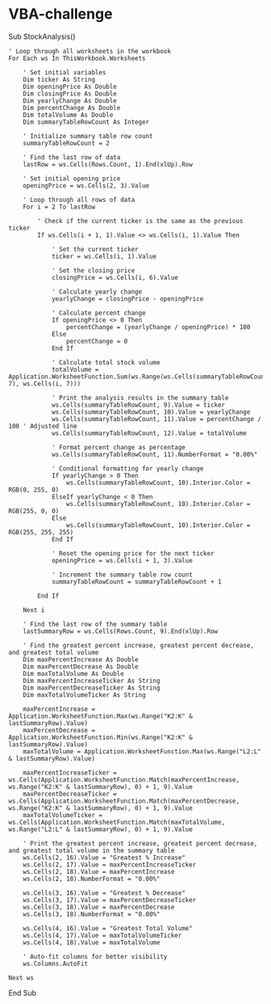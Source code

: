 # VBA-challenge
Sub StockAnalysis()

    ' Loop through all worksheets in the workbook
    For Each ws In ThisWorkbook.Worksheets
    
        ' Set initial variables
        Dim ticker As String
        Dim openingPrice As Double
        Dim closingPrice As Double
        Dim yearlyChange As Double
        Dim percentChange As Double
        Dim totalVolume As Double
        Dim summaryTableRowCount As Integer
        
        ' Initialize summary table row count
        summaryTableRowCount = 2
        
        ' Find the last row of data
        lastRow = ws.Cells(Rows.Count, 1).End(xlUp).Row
        
        ' Set initial opening price
        openingPrice = ws.Cells(2, 3).Value
        
        ' Loop through all rows of data
        For i = 2 To lastRow
        
            ' Check if the current ticker is the same as the previous ticker
            If ws.Cells(i + 1, 1).Value <> ws.Cells(i, 1).Value Then
                
                ' Set the current ticker
                ticker = ws.Cells(i, 1).Value
                
                ' Set the closing price
                closingPrice = ws.Cells(i, 6).Value
                
                ' Calculate yearly change
                yearlyChange = closingPrice - openingPrice
                
                ' Calculate percent change
                If openingPrice <> 0 Then
                    percentChange = (yearlyChange / openingPrice) * 100
                Else
                    percentChange = 0
                End If
                
                ' Calculate total stock volume
                totalVolume = Application.WorksheetFunction.Sum(ws.Range(ws.Cells(summaryTableRowCount, 7), ws.Cells(i, 7)))
                
                ' Print the analysis results in the summary table
                ws.Cells(summaryTableRowCount, 9).Value = ticker
                ws.Cells(summaryTableRowCount, 10).Value = yearlyChange
                ws.Cells(summaryTableRowCount, 11).Value = percentChange / 100 ' Adjusted line
                ws.Cells(summaryTableRowCount, 12).Value = totalVolume
                
                ' Format percent change as percentage
                ws.Cells(summaryTableRowCount, 11).NumberFormat = "0.00%"
                
                ' Conditional formatting for yearly change
                If yearlyChange > 0 Then
                    ws.Cells(summaryTableRowCount, 10).Interior.Color = RGB(0, 255, 0)
                ElseIf yearlyChange < 0 Then
                    ws.Cells(summaryTableRowCount, 10).Interior.Color = RGB(255, 0, 0)
                Else
                    ws.Cells(summaryTableRowCount, 10).Interior.Color = RGB(255, 255, 255)
                End If
                
                ' Reset the opening price for the next ticker
                openingPrice = ws.Cells(i + 1, 3).Value
                
                ' Increment the summary table row count
                summaryTableRowCount = summaryTableRowCount + 1
                
            End If
            
        Next i
        
        ' Find the last row of the summary table
        lastSummaryRow = ws.Cells(Rows.Count, 9).End(xlUp).Row
        
        ' Find the greatest percent increase, greatest percent decrease, and greatest total volume
        Dim maxPercentIncrease As Double
        Dim maxPercentDecrease As Double
        Dim maxTotalVolume As Double
        Dim maxPercentIncreaseTicker As String
        Dim maxPercentDecreaseTicker As String
        Dim maxTotalVolumeTicker As String
        
        maxPercentIncrease = Application.WorksheetFunction.Max(ws.Range("K2:K" & lastSummaryRow).Value)
        maxPercentDecrease = Application.WorksheetFunction.Min(ws.Range("K2:K" & lastSummaryRow).Value)
        maxTotalVolume = Application.WorksheetFunction.Max(ws.Range("L2:L" & lastSummaryRow).Value)
        
        maxPercentIncreaseTicker = ws.Cells(Application.WorksheetFunction.Match(maxPercentIncrease, ws.Range("K2:K" & lastSummaryRow), 0) + 1, 9).Value
        maxPercentDecreaseTicker = ws.Cells(Application.WorksheetFunction.Match(maxPercentDecrease, ws.Range("K2:K" & lastSummaryRow), 0) + 1, 9).Value
        maxTotalVolumeTicker = ws.Cells(Application.WorksheetFunction.Match(maxTotalVolume, ws.Range("L2:L" & lastSummaryRow), 0) + 1, 9).Value
        
        ' Print the greatest percent increase, greatest percent decrease, and greatest total volume in the summary table
        ws.Cells(2, 16).Value = "Greatest % Increase"
        ws.Cells(2, 17).Value = maxPercentIncreaseTicker
        ws.Cells(2, 18).Value = maxPercentIncrease
        ws.Cells(2, 18).NumberFormat = "0.00%"
        
        ws.Cells(3, 16).Value = "Greatest % Decrease"
        ws.Cells(3, 17).Value = maxPercentDecreaseTicker
        ws.Cells(3, 18).Value = maxPercentDecrease
        ws.Cells(3, 18).NumberFormat = "0.00%"
        
        ws.Cells(4, 16).Value = "Greatest Total Volume"
        ws.Cells(4, 17).Value = maxTotalVolumeTicker
        ws.Cells(4, 18).Value = maxTotalVolume
        
        ' Auto-fit columns for better visibility
        ws.Columns.AutoFit
        
    Next ws

End Sub
